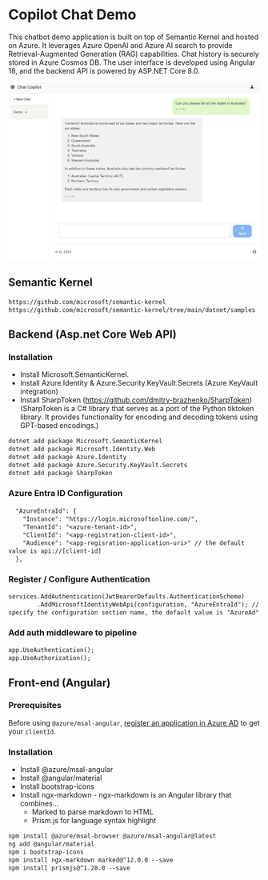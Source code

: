 # Copilot Chat Demo 
This chatbot demo application is built on top of Semantic Kernel and hosted on Azure. It leverages Azure OpenAI and Azure AI search to provide Retrieval-Augmented Generation (RAG) capabilities. Chat history is securely stored in Azure Cosmos DB. The user interface is developed using Angular 18, and the backend API is powered by ASP.NET Core 8.0.

![Chat Copilot answering a question](https://github.com/blurlzy/semantic-kernel-demo/blob/main/snapshot.png)

## Semantic Kernel

```
https://github.com/microsoft/semantic-kernel
https://github.com/microsoft/semantic-kernel/tree/main/dotnet/samples
```

## Backend (Asp.net Core Web API)
### Installation

- Install Microsoft.SemanticKernel.
- Install Azure.Identity & Azure.Security.KeyVault.Secrets (Azure KeyVault integration)
- Install SharpToken (https://github.com/dmitry-brazhenko/SharpToken) (SharpToken is a C# library that serves as a port of the Python tiktoken library. It provides functionality for encoding and decoding tokens using GPT-based encodings.)

```
dotnet add package Microsoft.SemanticKernel
dotnet add package Microsoft.Identity.Web
dotnet add package Azure.Identity
dotnet add package Azure.Security.KeyVault.Secrets
dotnet add package SharpToken
```

### Azure Entra ID Configuration
```
  "AzureEntraId": {
    "Instance": "https://login.microsoftonline.com/",
    "TenantId": "<azure-tenant-id>", 
    "ClientId": "<app-registration-client-id>", 
    "Audience": "<app-regisration-application-uri>" // the default value is api://[client-id]
  },

```

### Register / Configure Authentication
```
services.AddAuthentication(JwtBearerDefaults.AuthenticationScheme)
        .AddMicrosoftIdentityWebApi(configuration, "AzureEntraId"); // specify the configuration section name, the default value is "AzureAd"

```

### Add auth middleware to pipeline
```
app.UseAuthentication();
app.UseAuthorization();

```

## Front-end (Angular)
### Prerequisites

Before using `@azure/msal-angular`, [register an application in Azure AD](https://docs.microsoft.com/azure/active-directory/develop/quickstart-register-app) to get your `clientId`.

### Installation

- Install @azure/msal-angular 
- Install @angular/material 
- Install bootstrap-icons
- Install ngx-markdown - ngx-markdown is an Angular library that combines...
  - Marked to parse markdown to HTML
  - Prism.js for language syntax highlight

```
npm install @azure/msal-browser @azure/msal-angular@latest
ng add @angular/material
npm i bootstrap-icons
npm install ngx-markdown marked@^12.0.0 --save
npm install prismjs@^1.28.0 --save
```